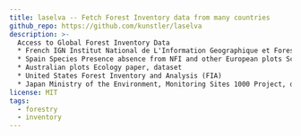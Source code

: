 ```yaml
---
title: laselva -- Fetch Forest Inventory data from many countries
github_repo: https://github.com/kunstler/laselva
description: >-
  Access to Global Forest Inventory Data
  * French IGN Institut National de L'Information Geographique et Forestiere. Need to be updated to work from downloaded zip data
  * Spain Species Presence absence from NFI and other European plots Scientific Data paper, dataset
  * Australian plots Ecology paper, dataset
  * United States Forest Inventory and Analysis (FIA)
  * Japan Ministry of the Environment, Monitoring Sites 1000 Project, description
license: MIT
tags:
  - forestry
  - inventory
---
```

